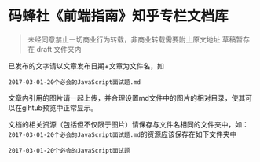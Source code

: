 # 码蜂社《前端指南》知乎专栏文档库

> 未经同意禁止一切商业行为转载，非商业转载需要附上原文地址
草稿暂存在 draft 文件夹内

已发布的文字请以文章发布日期+文章为文件名，如

```
2017-03-01-20个必会的JavaScript面试题.md
```
文章内引用的图片请一起上传，并合理设置md文件中的图片的相对目录，使其可以在gihtub预览中正常显示。

文档的相关资源（包括但不仅限于图片）请保存与文件名相同的文件夹中，如：`2017-03-01-20个必会的JavaScript面试题.md`的资源应该保存在如下文件夹中
```
2017-03-01-20个必会的JavaScript面试题
```
